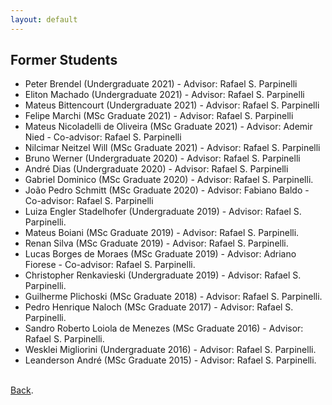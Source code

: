 ```yaml
---
layout: default
---
```


## Former Students

<ul>
<li>Peter Brendel (Undergraduate 2021) - Advisor: Rafael S. Parpinelli</li>  
<li>Eliton Machado (Undergraduate 2021) - Advisor: Rafael S. Parpinelli</li>  
<li>Mateus Bittencourt (Undergraduate 2021) - Advisor: Rafael S. Parpinelli</li>  
<li>Felipe Marchi (MSc Graduate 2021) - Advisor: Rafael S. Parpinelli</li>  
<li>Mateus Nicoladelli de Oliveira (MSc Graduate 2021) - Advisor: Ademir Nied - Co-advisor: Rafael S. Parpinelli</li>    
<li>Nilcimar Neitzel Will (MSc Graduate 2021) - Advisor: Rafael S. Parpinelli</li>  
<li>Bruno Werner (Undergraduate 2020) - Advisor: Rafael S. Parpinelli</li>  
<li>André Dias (Undergraduate 2020) - Advisor: Rafael S. Parpinelli</li>
<li>Gabriel Dominico (MSc Graduate 2020) - Advisor: Rafael S. Parpinelli.</li>
<li>João Pedro Schmitt (MSc Graduate 2020) - Advisor: Fabiano Baldo - Co-advisor: Rafael S. Parpinelli</li>
<li>Luiza Engler Stadelhofer (Undergraduate 2019) - Advisor: Rafael S. Parpinelli.</li>
<li>Mateus Boiani (MSc Graduate 2019) - Advisor: Rafael S. Parpinelli.</li>
<li>Renan Silva (MSc Graduate 2019) - Advisor: Rafael S. Parpinelli.</li>
<li>Lucas Borges de Moraes (MSc Graduate 2019) - Advisor: Adriano Fiorese - Co-advisor: Rafael S. Parpinelli.</li>
<li>Christopher Renkavieski (Undergraduate 2019) - Advisor: Rafael S. Parpinelli.</li>
<li>Guilherme Plichoski (MSc Graduate 2018) - Advisor: Rafael S. Parpinelli.</li>
<li>Pedro Henrique Naloch (MSc Graduate 2017) - Advisor: Rafael S. Parpinelli.</li>
<li>Sandro Roberto Loiola de Menezes (MSc Graduate 2016) - Advisor: Rafael S. Parpinelli.</li>
<li>Wesklei Migliorini (Undergraduate 2016) - Advisor: Rafael S. Parpinelli.</li>
<li>Leanderson André (MSc Graduate 2015) - Advisor: Rafael S. Parpinelli.</li>
</ul>

<br>
<a href="https://labicom-udesc.github.io/" target="" rel="noopener">Back</a>.
